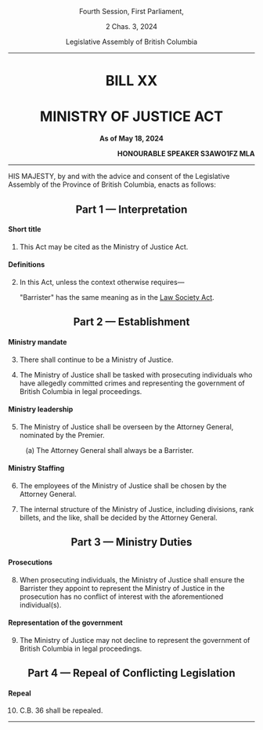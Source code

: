 <div align="center">

Fourth Session, First Parliament,

2 Chas. 3, 2024

Legislative Assembly of British Columbia

<hr/>

<h1>BILL XX</h1>
<h1>MINISTRY OF JUSTICE ACT</h1>

**As of May 18, 2024**

</div>

<div align="right">

**HONOURABLE SPEAKER S3AWO1FZ MLA**<br/>

</div>

<hr/>

HIS MAJESTY, by and with the advice and consent of the Legislative Assembly of the Province of British Columbia, enacts as follows:

<div align="center">
<h2>Part 1 — Interpretation</h2>
</div>

#### Short title

1. This Act may be cited as the Ministry of Justice Act.

#### Definitions

2. In this Act, unless the context otherwise requires—
   
    "Barrister" has the same meaning as in the [Law Society Act](https://github.com/British-Columbia/Kings-Printer/blob/a574b21a58d992960f2e841335d17c75df63dbf7/RSBC/2024/14.md).

<div align="center">
<h2>Part 2 — Establishment</h2>
</div>

#### Ministry mandate

3. There shall continue to be a Ministry of Justice.

4. The Ministry of Justice shall be tasked with prosecuting individuals who have allegedly committed crimes and representing the government of British Columbia in legal proceedings.

#### Ministry leadership

5. The Ministry of Justice shall be overseen by the Attorney General, nominated by the Premier.

    &nbsp;&nbsp;&nbsp;(a) The Attorney General shall always be a Barrister.

#### Ministry Staffing

6. The employees of the Ministry of Justice shall be chosen by the Attorney General.

7. The internal structure of the Ministry of Justice, including divisions, rank billets, and the like, shall be decided by the Attorney General.

<div align="center">
<h2>Part 3 — Ministry Duties</h2>
</div>

#### Prosecutions

8. When prosecuting individuals, the Ministry of Justice shall ensure the Barrister they appoint to represent the Ministry of Justice in the prosecution has no conflict of interest with the aforementioned individual(s).

#### Representation of the government

9. The Ministry of Justice may not decline to represent the government of British Columbia in legal proceedings.

<div align="center">
<h2>Part 4 — Repeal of Conflicting Legislation</h2>
</div>

#### Repeal

10. C.B. 36 shall be repealed.

<hr/>
<div align="center">
